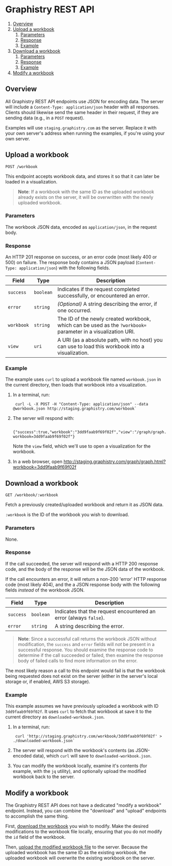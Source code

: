 # Graphistry REST API

<!-- TOC depthFrom:2 depthTo:6 withLinks:1 updateOnSave:1 orderedList:1 -->

1. [Overview](#overview)
2. [Upload a workbook](#upload-a-workbook)
	1. [Parameters](#parameters)
	2. [Response](#response)
	3. [Example](#example)
3. [Download a workbook](#download-a-workbook)
	1. [Parameters](#parameters)
	2. [Response](#response)
	3. [Example](#example)
4. [Modify a workbook](#modify-a-workbook)

<!-- /TOC -->

## Overview

All Graphistry REST API endpoints use JSON for encoding data. The server will include a `Content-Type: application/json` header with all responses. Clients should likewise send the same header in their request, if they are sending data (e.g., in a `POST` request).

Examples will use `staging.graphistry.com` as the server. Replace it with your own server's address when running the examples, if you're using your own server.


## Upload a workbook

    POST /workbook

This endpoint accepts workbook data, and stores it so that it can later be loaded in a visualization.

> **Note**: If a workbook with the same ID as the uploaded workbook already exists on the server, it will be overwritten with the newly uploaded workbook.


### Parameters

The workbook JSON data, encoded as `application/json`, in the request body.


### Response

An HTTP 201 response on success, or an error code (most likely 400 or 500) on failure. The response body contains a JSON payload (`Content-Type: application/json`) with the following fields.

| Field      | Type      | Description |
|------------|-----------|-------------|
| `success`  | `boolean` | Indicates if the request completed successfully, or encountered an error. |
| `error`    | `string`  | *(Optional)* A string describing the error, if one occurred. |
| `workbook` | `string`  | The ID of the newly created workbook, which can be used as the `?workbook=` parameter in a visualization URI. |
| `view`     | `uri`     | A URI (as a absolute path, with no host) you can use to load this workbook into a visualization. |


### Example

The example uses `curl` to upload a workbook file named `workbook.json` in the current directory, then loads that workbook into a visualization.

1. In a terminal, run:

        curl -L -X POST -H "Content-Type: application/json" --data @workbook.json http://staging.graphistry.com/workbook`

2. The server will respond with:

        {"success":true,"workbook":"3dd9faab9f69f02f","view":"/graph/graph.html?workbook=3dd9faab9f69f02f"}

    Note the `view` field, which we'll use to open a visualization for the workbook.

3. In a web browser, open http://staging.graphistry.com/graph/graph.html?workbook=3dd9faab9f69f02f



## Download a workbook

    GET /workbook/:workbook

Fetch a previously created/uploaded workbook and return it as JSON data.

`:workbook` is the ID of the workbook you wish to download.

### Parameters

None.


### Response

If the call succeeded, the server will respond with a HTTP 200 response code, and the body of the response will be the JSON data of the workbook.

If the call encounters an error, it will return a non-200 'error' HTTP response code (most likely 404), and the a JSON response body with the following fields *instead* of the workbook JSON.

| Field      | Type      | Description |
|------------|-----------|-------------|
| `success`  | `boolean` | Indicates that the request encountered an error (always `false`). |
| `error`    | `string`  | A string describing the error. |

> **Note**: Since a successful call returns the workbook JSON without modification, the `success` and `error` fields will *not* be present in a successful response. You should examine the response code to determine if the call succeeded or failed, then examine the response body of failed calls to find more information on the error.

The most likely reason a call to this endpoint would fail is that the workbook being requested does not exist on the server (either in the server's local storage or, if enabled, AWS S3 storage).


### Example

This example assumes we have previously uploaded a workbook with ID `3dd9faab9f69f02f`. It uses `curl` to fetch that workbook at save it to the current directory as `downloaded-workbook.json`.

1. In a terminal, run:

        curl 'http://staging.graphistry.com/workbook/3dd9faab9f69f02f' > ./downloaded-workbook.json`

2. The server will respond with the workbook's contents (as JSON-encoded data), which `curl` will save to `downloaded-workbook.json`.

3. You can modify the workbook locally, examine it's contents (for example, with the `jq` utility), and optionally upload the modified workbook back to the server.



## Modify a workbook

The Graphistry REST API does not have a dedicated "modify a workbook" endpoint. Instead, you can combine the "download" and "upload" endpoints to accomplish the same thing.

First, [download the workbook](#download-a-workbook) you wish to modify. Make the desired modifications to the workbook file locally, ensuring that you do not modify the `id` field of the workbook.

Then, [upload the modified workbook file](#upload-a-workbook) to the server. Because the uploaded workbook has the same ID as the existing workbook, the uploaded workbook will overwrite the existing workbook on the server.
